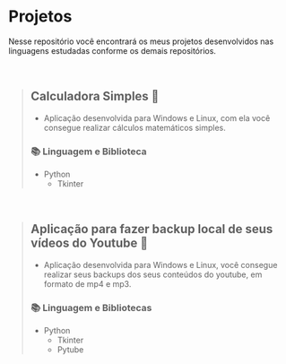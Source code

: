 # Projetos 


Nesse repositório você encontrará os meus projetos desenvolvidos nas linguagens estudadas conforme os demais repositórios.

<br>


> ##  Calculadora Simples 🧮
> - Aplicação desenvolvida para Windows e Linux, com ela você consegue realizar cálculos matemáticos simples.
> ### 📚 Linguagem e Biblioteca
> - Python
>   - Tkinter

<br>


> ##  Aplicação para fazer backup local de seus vídeos do Youtube 📼
> - Aplicação desenvolvida para Windows e Linux, você consegue realizar seus backups dos seus conteúdos do youtube, em formato de mp4 e mp3.
> ### 📚 Linguagem e Bibliotecas
> - Python
>   - Tkinter
>   - Pytube




<!--
> [!NOTE]
> Useful information that users should know, even when skimming content.

> [!TIP]
> Helpful advice for doing things better or more easily.

> [!IMPORTANT]
> Key information users need to know to achieve their goal.

> [!WARNING]
> Urgent info that needs immediate user attention to avoid problems.

> [!CAUTION]
> Advises about risks or negative outcomes of certain actions.
-->





